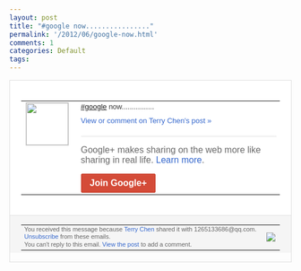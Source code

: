 ```yaml
---
layout: post
title: "#google now................"
permalink: '/2012/06/google-now.html'
comments: 1
categories: Default
tags: 
---
```

<div style="border:solid 1px #dfdfdf;color:#686868;font:13px Arial"><div style="background-color:#fff;padding:20px;"><table cellpadding="0" cellspacing="0"><tr><td style="padding-right:15px;vertical-align:top"><a href="https://plus.google.com/_/notifications/ngemlink?&amp;emid=CIDY4-uw8rACFQ4E5QodTDIAAA&amp;path=%2F108643996575278738906&amp;dt=1340936260484&amp;uob=8"><img height="75" src="https://lh3.googleusercontent.com/-KKRGTyJ5Bl0/AAAAAAAAAAI/AAAAAAAAEEY/jllxqER5dCk/s75-c-k-a/photo.jpg" style="border:solid 1px #cccccc;" width="75"/></a></td><td style="width:578px;color:#333;font:13px Arial;vertical-align:top;"><div style="padding-bottom:10px"><a class="ot-hashtag" href="https://plus.google.com/s/%23google">#google</a> now................</div><a href="https://plus.google.com/_/notifications/ngemlink?&amp;emid=CIDY4-uw8rACFQ4E5QodTDIAAA&amp;path=%2F108643996575278738906%2Fposts%2FVj74rqXbBfA%3Fgpinv%3DAMIXal-E6Bi5f8UM6hUrCHKDqh4PnPwI9T3Tjj5JnCvu_jIYkRxxezcAgiMcahJ3hp7J42lonoXAhLl5kVJi0wlPmpy4lUl-V5aYghRXBf9DYp44hhi5zNE&amp;dt=1340936260484&amp;uob=8" style="color:#3366CC;text-decoration:none;">View or comment on Terry Chen's post »</a><div style="margin-top:20px;border-top:solid 1px #dfdfdf"><div style="padding:15px 0;color:#686868;font:16px Arial;">Google+ makes sharing on the web more like sharing in real life. <a href="http://www.google.com/+/learnmore/" style="color:#3366CC;text-decoration:none;">Learn more</a>.</div><a href="https://plus.google.com/_/notifications/ngemlink?&amp;emid=CIDY4-uw8rACFQ4E5QodTDIAAA&amp;path=%2F%3Fgpinv%3DAMIXal-E6Bi5f8UM6hUrCHKDqh4PnPwI9T3Tjj5JnCvu_jIYkRxxezcAgiMcahJ3hp7J42lonoXAhLl5kVJi0wlPmpy4lUl-V5aYghRXBf9DYp44hhi5zNE&amp;dt=1340936260484&amp;uob=8" style="display:inline-block;padding:7px 15px;background-color:#d44b38; color:#fff;font-size:16px; font-weight:bold;border-radius:2px;-webkit-border-radius:2px; -moz-border-radius:2px;border:solid 1px #c43b28; white-space:nowrap;text-decoration:none">Join Google+</a></div></td></tr></table></div><div style="border-top:solid 1px #dfdfdf;padding:0 20px; background-color:#f5f5f5"><table cellpadding="0" cellspacing="0" style="height:50px"><tbody><tr><td style="vertical-align:middle;width:100%; color:#636363;font:11px Arial; line-height:120%">You received this message because <a href="https://plus.google.com/_/notifications/ngemlink?&amp;emid=CIDY4-uw8rACFQ4E5QodTDIAAA&amp;path=%2F108643996575278738906%3Fgpinv%3DAMIXal-E6Bi5f8UM6hUrCHKDqh4PnPwI9T3Tjj5JnCvu_jIYkRxxezcAgiMcahJ3hp7J42lonoXAhLl5kVJi0wlPmpy4lUl-V5aYghRXBf9DYp44hhi5zNE&amp;dt=1340936260484&amp;uob=8" style="color:#3366CC;text-decoration:none;">Terry Chen</a> shared it with 1265133686@qq.com. <a href="https://plus.google.com/_/notifications/ngemlink?&amp;emid=CIDY4-uw8rACFQ4E5QodTDIAAA&amp;path=%2F_%2Fnonplus%2Femailsettings%3Fgpinv%3DAMIXal-E6Bi5f8UM6hUrCHKDqh4PnPwI9T3Tjj5JnCvu_jIYkRxxezcAgiMcahJ3hp7J42lonoXAhLl5kVJi0wlPmpy4lUl-V5aYghRXBf9DYp44hhi5zNE%26est%3DADH5u8V84o5e_UedYbG-AkGJz5owYyJh4ol-L1WEoeLCmOAYJZL2P1oZQ1f3RglcKri6YmY4c2v1EV_ckkFR9JG-kX1OGorMw8dOaz4V7EBCohYM8aVw50mC53vBMQ3hG2DDWi5Ahz-P&amp;dt=1340936260484&amp;uob=8" style="color:#3366CC;text-decoration:none;">Unsubscribe</a> from these emails.<br/>You can't reply to this email. <a href="https://plus.google.com/_/notifications/ngemlink?&amp;emid=CIDY4-uw8rACFQ4E5QodTDIAAA&amp;path=%2F108643996575278738906%2Fposts%2FVj74rqXbBfA%3Fgpinv%3DAMIXal-E6Bi5f8UM6hUrCHKDqh4PnPwI9T3Tjj5JnCvu_jIYkRxxezcAgiMcahJ3hp7J42lonoXAhLl5kVJi0wlPmpy4lUl-V5aYghRXBf9DYp44hhi5zNE&amp;dt=1340936260484&amp;uob=8" style="color:#3366CC;text-decoration:none;">View the post</a> to add a comment.<br/></td><td><img src="https://ssl.gstatic.com/s2/oz/images/notifications/logo/google-plus-6617a72bb36cc548861652780c9e6ff1.png"/></td></tr></tbody></table></div></div>